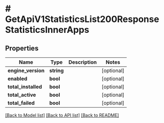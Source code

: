 # # GetApiV1StatisticsList200ResponseStatisticsInnerApps

## Properties

Name | Type | Description | Notes
------------ | ------------- | ------------- | -------------
**engine_version** | **string** |  | [optional]
**enabled** | **bool** |  | [optional]
**total_installed** | **bool** |  | [optional]
**total_active** | **bool** |  | [optional]
**total_failed** | **bool** |  | [optional]

[[Back to Model list]](../../README.md#models) [[Back to API list]](../../README.md#endpoints) [[Back to README]](../../README.md)
